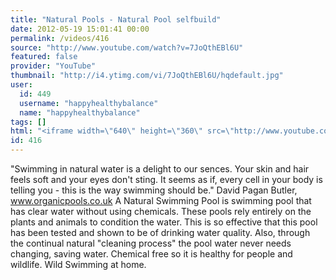 ```yaml
---
title: "Natural Pools - Natural Pool selfbuild"
date: 2012-05-19 15:01:41 00:00
permalink: /videos/416
source: "http://www.youtube.com/watch?v=7JoQthEBl6U"
featured: false
provider: "YouTube"
thumbnail: "http://i4.ytimg.com/vi/7JoQthEBl6U/hqdefault.jpg"
user:
  id: 449
  username: "happyhealthybalance"
  name: "happyhealthybalance"
tags: []
html: "<iframe width=\"640\" height=\"360\" src=\"http://www.youtube.com/embed/7JoQthEBl6U?wmode=transparent&fs=1&feature=oembed\" frameborder=\"0\" allowfullscreen></iframe>"
id: 416
---
```


"Swimming in natural water is a delight to our sences. Your skin and hair feels soft and your eyes don't sting. It seems as if, every cell in your body is telling you - this is the way swimming should be."
David Pagan Butler, www.organicpools.co.uk
A Natural Swimming Pool is swimming pool that has clear water without using chemicals. These pools rely entirely on the plants and animals to condition the water. This is so effective that this pool has been tested and shown to be of drinking water quality. Also, through the continual natural "cleaning process" the pool water never needs changing, saving water. Chemical free so it is healthy for people and wildlife. Wild Swimming at home.